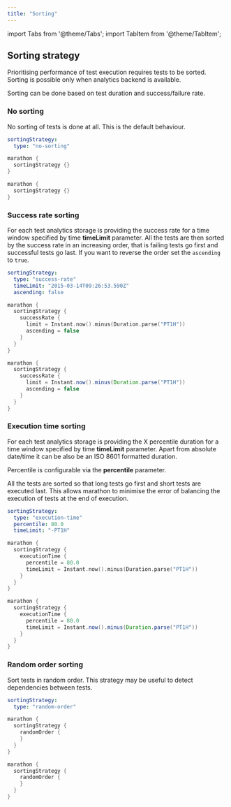```yaml
---
title: "Sorting"
---
```


import Tabs from '@theme/Tabs';
import TabItem from '@theme/TabItem';

## Sorting strategy

Prioritising performance of test execution requires tests to be sorted. Sorting is possible only when analytics backend is available.

Sorting can be done based on test duration and success/failure rate.

### No sorting

No sorting of tests is done at all. This is the default behaviour.

<Tabs>
<TabItem value="YAML" label="Marathonfile">

```yaml
sortingStrategy:
  type: "no-sorting"
```

</TabItem>
<TabItem value="kts" label="Kotlin DSL">

```kotlin
marathon {
  sortingStrategy {}
}
```

</TabItem>
<TabItem value="groovy" label="Groovy DSL">

```groovy
marathon {
  sortingStrategy {}
}
```

</TabItem>
</Tabs>

### Success rate sorting

For each test analytics storage is providing the success rate for a time window specified by time **timeLimit** parameter. All the tests are
then sorted by the success rate in an increasing order, that is failing tests go first and successful tests go last. If you want to reverse
the order set the `ascending` to `true`.

<Tabs>
<TabItem value="YAML" label="Marathonfile">

```yaml
sortingStrategy:
  type: "success-rate"
  timeLimit: "2015-03-14T09:26:53.590Z"
  ascending: false
```

</TabItem>
<TabItem value="kts" label="Kotlin DSL">

```kotlin
marathon {
  sortingStrategy {
    successRate {
      limit = Instant.now().minus(Duration.parse("PT1H"))
      ascending = false
    }
  }
}
```

</TabItem>
<TabItem value="groovy" label="Groovy DSL">

```groovy
marathon {
  sortingStrategy {
    successRate {
      limit = Instant.now().minus(Duration.parse("PT1H"))
      ascending = false
    }
  }
}
```

</TabItem>
</Tabs>

### Execution time sorting

For each test analytics storage is providing the X percentile duration for a time window specified by time **timeLimit** parameter. Apart
from absolute date/time it can be also be an ISO 8601 formatted duration.

Percentile is configurable via the **percentile** parameter.

All the tests are sorted so that long tests go first and short tests are executed last. This allows marathon to minimise the error of
balancing the execution of tests at the end of execution.

<Tabs>
<TabItem value="YAML" label="Marathonfile">

```yaml
sortingStrategy:
  type: "execution-time"
  percentile: 80.0
  timeLimit: "-PT1H"
```

</TabItem>
<TabItem value="kts" label="Kotlin DSL">

```kotlin
marathon {
  sortingStrategy {
    executionTime {
      percentile = 80.0
      timeLimit = Instant.now().minus(Duration.parse("PT1H"))
    }
  }
}
```

</TabItem>
<TabItem value="groovy" label="Groovy DSL">

```groovy
marathon {
  sortingStrategy {
    executionTime {
      percentile = 80.0
      timeLimit = Instant.now().minus(Duration.parse("PT1H"))
    }
  }
}
```

</TabItem>
</Tabs>

### Random order sorting

Sort tests in random order. This strategy may be useful to detect dependencies between tests.

<Tabs>
<TabItem value="YAML" label="Marathonfile">

```yaml
sortingStrategy:
  type: "random-order"
```

</TabItem>
<TabItem value="kts" label="Kotlin DSL">

```kotlin
marathon {
  sortingStrategy {
    randomOrder {
    }
  }
}
```

</TabItem>
<TabItem value="groovy" label="Groovy DSL">

```groovy
marathon {
  sortingStrategy {
    randomOrder {
    }
  }
}
```

</TabItem>
</Tabs>
